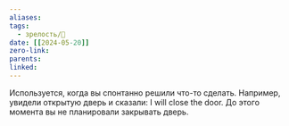 ```yaml
---
aliases: 
tags:
  - зрелость/🌱
date: [[2024-05-20]]
zero-link: 
parents: 
linked:
---
```

Используется, когда вы спонтанно решили что-то сделать. Например, увидели открытую дверь и сказали: I will close the door. До этого момента вы не планировали закрывать дверь.